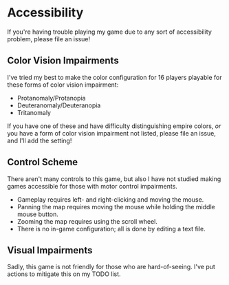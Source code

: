 # Accessibility
If you're having trouble playing my game due to any sort of accessibility problem, please file an issue!

## Color Vision Impairments
I've tried my best to make the color configuration for 16 players playable for these forms of color vision impairment:
- Protanomaly/Protanopia
- Deuteranomaly/Deuteranopia
- Tritanomaly

If you have one of these and have difficulty distinguishing empire colors, _or_ you have a form of color vision
impairment not listed, please file an issue, and I'll add the setting!

## Control Scheme
There aren't many controls to this game, but also I have not studied making games accessible for those with motor
control impairments.
- Gameplay requires left- and right-clicking and moving the mouse.
- Panning the map requires moving the mouse while holding the middle mouse button.
- Zooming the map requires using the scroll wheel.
- There is no in-game configuration; all is done by editing a text file.

## Visual Impairments
Sadly, this game is not friendly for those who are hard-of-seeing.
I've put actions to mitigate this on my TODO list.
